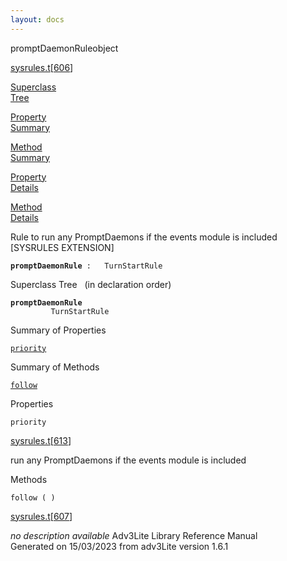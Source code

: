 ```yaml
---
layout: docs
---
```

<span class="title">promptDaemonRule</span><span class="type">object</span>

[sysrules.t](../file/sysrules.t.html)\[[606](../source/sysrules.t.html#606)\]

[Superclass  
Tree](#_SuperClassTree_)

[Property  
Summary](#_PropSummary_)

[Method  
Summary](#_MethodSummary_)

[Property  
Details](#_Properties_)

[Method  
Details](#_Methods_)



Rule to run any PromptDaemons if the events module is included
\[SYSRULES EXTENSION\]

**`promptDaemonRule`**` :   TurnStartRule`



<span id="_SuperClassTree_"></span>



<span class="hdln">Superclass Tree</span>   (in declaration order)



**`promptDaemonRule`**  
`         TurnStartRule`  
<span id="_PropSummary_"></span>



<span class="hdln">Summary of Properties</span>  



[`priority`](#priority)

<span id="_MethodSummary_"></span>



<span class="hdln">Summary of Methods</span>  



[`follow`](#follow)

<span id="_Properties_"></span>



<span class="hdln">Properties</span>  



<span id="priority"></span>

`priority`

[sysrules.t](../file/sysrules.t.html)\[[613](../source/sysrules.t.html#613)\]



run any PromptDaemons if the events module is included



<span id="_Methods_"></span>



<span class="hdln">Methods</span>  



<span id="follow"></span>

`follow ( )`

[sysrules.t](../file/sysrules.t.html)\[[607](../source/sysrules.t.html#607)\]



*no description available*
Adv3Lite Library Reference Manual  
Generated on 15/03/2023 from adv3Lite version 1.6.1


